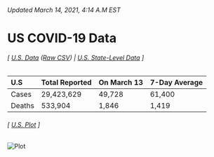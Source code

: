 ###### Updated March 14, 2021, 4:14 A.M EST
# US COVID-19 Data 
###### [ [U.S. Data](us.csv) ([Raw CSV](https://raw.githubusercontent.com/drebrb/covid-19-data/master/us.csv)) | [U.S. State-Level Data](states) ]
| U.S    | Total Reported   | On March 13   | 7-Day Average   |
|:-------|:-----------------|:--------------|:----------------|
| Cases  | 29,423,629       | 49,728        | 61,400          |
| Deaths | 533,904          | 1,846         | 1,419           |
###### [ [U.S. Plot](us.png) ]
![Plot](https://github.com/drebrb/covid-19-data/blob/master/us.png)